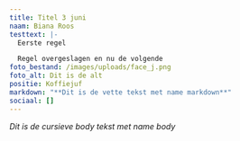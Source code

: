 ```yaml
---
title: Titel 3 juni
naam: Biana Roos
testtext: |-
  Eerste regel

  Regel overgeslagen en nu de volgende
foto_bestand: /images/uploads/face_j.png
foto_alt: Dit is de alt
positie: Koffiejuf
markdown: "**Dit is de vette tekst met name markdown**"
sociaal: []
---
```

*Dit is de cursieve body tekst met name body*